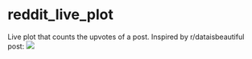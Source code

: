# reddit_live_plot
Live plot that counts the upvotes of a post. Inspired by r/dataisbeautiful post: ![](https://www.reddit.com/r/dataisbeautiful/comments/b4in2s/live_diagram_of_how_many_upvotes_and_comments/)
